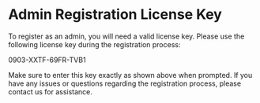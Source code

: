 # Admin Registration License Key

To register as an admin, you will need a valid license key. Please use the following license key during the registration process:

0903-XXTF-69FR-TVB1

Make sure to enter this key exactly as shown above when prompted. If you have any issues or questions regarding the registration process, please contact us for assistance.
